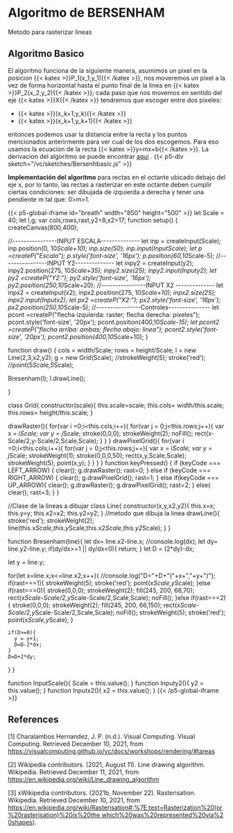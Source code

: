 # Algoritmo de BERSENHAM
Metodo para rasterizar lineas

## Algoritmo Basico
El algoritmo funciona de la siguiente manera, asumimos un pixel en la posicion {{< katex >}}P_1(x_1,y_1){{< /katex >}}, nos moveremos un pixel a la vez de forma horizontal hasta el punto final de la linea en  {{< katex >}}P_2(x_2,y_2){{< /katex >}}; cada paso que nos movemos en sentido del eje {{< katex >}}X{{< /katex >}} tendremos que escoger entre dos pixeles:
-  {{< katex >}}(x_k+1,y_k){{< /katex >}}
- {{< katex >}}(x_k+1,y_k+1){{< /katex >}}

entonces podemos usar la distancia entre la recta y los puntos mencionados anterirmente para ver cual de los dos escogemos. Para eso usamos la ecuacion de la recta {{< katex >}}y=mx+b{{< /katex >}}. La derivacion del algoritmo se puede encontrar [aqui](https://getsetcg.blogspot.com/2018/10/bresenham-line-drawing-derivation.html) .
{{< p5-div sketch="/vc/sketches/Bersenhbasic.js" >}}

**Implementación del algoritmo** para rectas en el octante ubicado debajo del eje x, por lo tanto, las rectas a rasterizar en este octante deben cumplir ciertas condiciones: ser dibujada de izquierda a derecha y tener una pendiente m tal que: 0>m>1.

{{< p5-global-iframe id="breath" width="850" height="500" >}}
let Scale = 40;
let l,g;
var cols,rows,rast,y2=8,x2=17;
function setup() {
  createCanvas(800,400); 
  
  //----------------INPUT ESCALA--------------
  let inp = createInput(Scale);
  inp.position(0, 10*Scale+10);
  inp.size(50);
  inp.input(InputScale);
  let p =createP("Escala");
  p.style('font-size', '16px');
  p.position(60,10*Scale-5);
  //----------------INPUT Y2--------------
  let inpy2 = createInput(y2);
  inpy2.position(275, 10*Scale+35);
  inpy2.size(25);
  inpy2.input(Inputy2);
  let py2 =createP("Y2:");
  py2.style('font-size', '16px');
  py2.position(250,10*Scale+20);
  //----------------INPUT X2 --------------
  let inpx2 = createInput(x2);
  inpx2.position(275, 10*Scale+10);
  inpx2.size(25);
  inpx2.input(Inputx2);
  let px2 =createP("X2:");
  px2.style('font-size', '16px');
  px2.position(250,10*Scale-5);
    //----------------Controles---------------
  let pcont =createP("flecha izquierda: raster; flecha derecha: pixeles");
  pcont.style('font-size', '20px');
  pcont.position(400,10*Scale-15);
  let pcont2 =createP("flecha arriba: ambas; flecha abajo: linea");
  pcont2.style('font-size', '20px');
  pcont2.position(400,10*Scale+10);
}


function draw() {
  cols = width/Scale;
  rows = height/Scale;
  l = new Line(2,3,x2,y2);
  g = new Grid(Scale);
    //strokeWeight(5);
    stroke('red');
    //point(5*Scale,5*Scale);
    
  Bresenham(l);
  l.drawLine();

    
}

class Grid{
  constructor(scale){
    this.scale=scale;
    this.cols= width/this.scale;
    this.rows= height/this.scale;
  }
  
  drawRaster(){
  for(var i =0;i<this.cols;i++){
      for(var j = 0;j<this.rows;j++){
        var x = i*Scale;
        var y = j*Scale;
        stroke(0,0,0);
        strokeWeight(2);
        noFill();
        rect(x-Scale/2,y-Scale/2,Scale,Scale);
      }
    }
  }
  drawPixelGrid(){
    for(var i =0;i<this.cols;i++){
      for(var j = 0;j<this.rows;j++){
        var x = i*Scale;
        var y = j*Scale;
        strokeWeight(1);
        stroke(0,0,0,50);
        rect(x,y,Scale,Scale);
        strokeWeight(5);
        point(x,y);
      }
    }
  }
}
function keyPressed() {
  if (keyCode === LEFT_ARROW) {
    clear();
    g.drawRaster();
    rast=0;
  } else if (keyCode === RIGHT_ARROW) {
    clear();
    g.drawPixelGrid();
    rast=1;
  } else if(keyCode === UP_ARROW){
    clear();
    g.drawRaster();
    g.drawPixelGrid();
    rast=2;
  } else{
    clear();
    rast=3;
  }
}


//Clase de la lineas a dibujar
class Line{
  constructor(x,y,x2,y2){
  this.x=x;
  this.y=y;
  this.x2=x2;
  this.y2=y2;
  }
  //metodo que dibuja la linea
  drawLine(){
    stroke('red');
    strokeWeight(2);
    line(this.x*Scale,this.y*Scale,this.x2*Scale,this.y2*Scale);
  }
}

function Bresenham(line){
  let dx= line.x2-line.x;
  //console.log(dx);
  let dy= line.y2-line.y;
  if(dy/dx>=1 || dy/dx<0){
    return;
  }
  let D = (2*dy)-dx;
  
  let y = line.y;
  
  for(let x=line.x;x<=line.x2;x++){
    //console.log("D="+D+"("+x+","+y+")");
    if(rast===1){
      strokeWeight(5);
      stroke('red');
      point(x*Scale,y*Scale);
    }else if(rast===0){
      stroke(0,0,0);
      strokeWeight(2);
      fill(245, 200, 66,70);
      rect(x*Scale-Scale/2,y*Scale-Scale/2,Scale,Scale);
      noFill();
    }else if(rast===2){
      stroke(0,0,0);
      strokeWeight(2);
      fill(245, 200, 66,150);
      rect(x*Scale-Scale/2,y*Scale-Scale/2,Scale,Scale);
      noFill();
      strokeWeight(5);
      stroke('red');
      point(x*Scale,y*Scale);
    }
 
    if(D>=0){
      y = y+1;
      D=D-2*dx;
    }
    D=D+2*dy;
  }
}

function InputScale(){
  Scale = this.value();
}
function Inputy2(){
  y2 = this.value();
}
function Inputx2(){
  x2 = this.value();
}
{{< /p5-global-iframe >}}

## References
[1] Charalambos Hernandez, J. P. (n.d.). Visual Computing. Visual Computing. Retrieved December 10, 2021, from https://visualcomputing.github.io/vc/docs/workshops/rendering/#tareas

[2] Wikipedia contributors. (2021, August 11). Line drawing algorithm. Wikipedia. Retrieved December 11, 2021, from https://en.wikipedia.org/wiki/Line_drawing_algorithm

[3] xWikipedia contributors. (2021b, November 22). Rasterisation. Wikipedia. Retrieved December 10, 2021, from https://en.wikipedia.org/wiki/Rasterisation#:%7E:text=Rasterization%20(or%20rasterisation)%20is%20the,which%20was%20represented%20via%20shapes).

